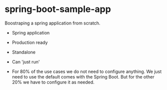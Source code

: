 # spring-boot-sample-app

Boostraping a spring application from scratch.

* Spring application
* Production ready
* Standalone
* Can 'just run'

* For 80% of the use cases we do not need to configure anything.
We just need to use the default comes with the Spring Boot. 
But for the other 20% we have to configure it as needed.
